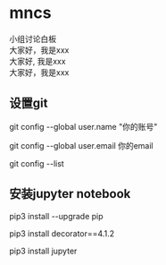# mncs
小组讨论白板
\
大家好，我是xxx
\
大家好, 我是xxx
\
大家好，我是xxx

## 设置git
git config --global user.name "你的账号"

git config --global user.email 你的email

git config --list

## 安装jupyter notebook

pip3 install --upgrade pip

pip3 install decorator==4.1.2

pip3 install jupyter

